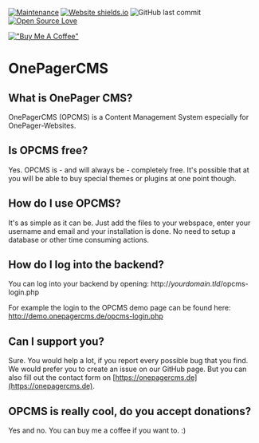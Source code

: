 [![Maintenance](https://img.shields.io/badge/Maintained%3F-yes-green.svg)](https://github.com/lukasboc/onepagercms/graphs/commit-activity) [![Website shields.io](https://img.shields.io/website-up-down-green-red/https/onepagercms.de.svg)](https://onetimetext.de) ![GitHub last commit](https://img.shields.io/github/last-commit/lukasboc/onepagercms) [![Open Source Love](https://badges.frapsoft.com/os/v2/open-source.svg?v=103)](https://github.com/ellerbrock/open-source-badges/)

[!["Buy Me A Coffee"](https://www.buymeacoffee.com/assets/img/custom_images/orange_img.png)](https://www.buymeacoffee.com/lukasboc)

# OnePagerCMS

## What is OnePager CMS?
OnePagerCMS (OPCMS) is a Content Management System especially for OnePager-Websites.

## Is OPCMS free?
Yes. OPCMS is - and will always be - completely free. It's possible that at you will be able to buy special themes or plugins at one point though.

## How do I use OPCMS?
It's as simple as it can be. Just add the files to your webspace, enter your username and email and your installation is done. No need to setup a database or other time consuming actions.

## How do I log into the backend?
You can log into your backend by opening:
http://*yourdomain*.*tld*/opcms-login.php

For example the login to the OPCMS demo page can be found here:
http://demo.onepagercms.de/opcms-login.php

## Can I support you?
Sure. You would help a lot, if you report every possible bug that you find. We would prefer you to create an issue on our GitHub page. But you can also fill out the contact form on [https://onepagercms.de](https://onepagercms.de).

## OPCMS is really cool, do you accept donations?
Yes and no. You can buy me a coffee if you want to. :) 
